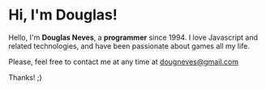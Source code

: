 # Hi, I'm Douglas!

Hello, I'm **Douglas Neves**, a **programmer** since 1994.
I love Javascript and related technologies, and have been passionate about games all my life.

Please, feel free to contact me at any time at dougneves@gmail.com

Thanks! ;)
